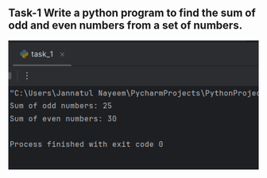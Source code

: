 ## Task-1 Write a python program to find the sum of odd and even numbers from a set of numbers.

![Alt text](https://github.com/Jannat-358/ACADEMIC/raw/main/AL-316/CLP-1/SS/task_1.png)

